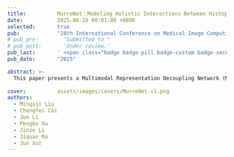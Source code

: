 ```yaml
---
title:          MurreNet：Modeling Holistic Interactions Between Histopathology and Genomic Profiles for Survival Prediction
date:           2025-06-18 00:01:00 +0800
selected:       true
pub:            "28th International Conference on Medical Image Computing and Computer Assisted Intervention (MICCAI 2025)"
# pub_pre:        "Submitted to "
# pub_post:       'Under review.'
pub_last:       ' <span class="badge badge-pill badge-custom badge-secondary">Conference</span>'
pub_date:       "2025"

abstract: >-
  This paper presents a Multimodal Representation Decoupling Network (MurreNet) to advance cancer survival analysis. Specifically, we first propose a Multimodal Representation Decomposition (MRD) module to explicitly decompose paired input data into modality-specific and modality-shared representations, thereby reducing redundancy between modalities. Furthermore, the disentangled representations are further refined then updated through a novel training regularization strategy that imposes constraints on distributional similarity, difference, and representativeness of modality features. Finally, the augmented multimodal features are integrated into a joint representation via proposed Deep Holistic Orthogonal Fusion (DHOF) strategy. Extensive experiments conducted on six TCGA cancer cohorts demonstrate that our MurreNet achieves state-of-the-art (SOTA) performance in survival prediction.
  
cover:          assets/images/covers/MurreNet-v1.png
authors:
  - Mingxin Liu
  - Chengfei Cai
  - Jun Li
  - Pengbo Xu
  - Jinze Li
  - Jiquan Ma
  - Jun Xu†
---
```

